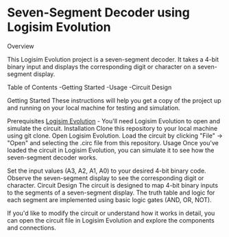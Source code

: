 # Seven-Segment Decoder using Logisim Evolution

Overview

This Logisim Evolution project is a seven-segment decoder. It takes a 4-bit binary input and displays the corresponding digit or character on a seven-segment display.

Table of Contents
-Getting Started
-Usage
-Circuit Design

Getting Started
These instructions will help you get a copy of the project up and running on your local machine for testing and simulation.

Prerequisites
[Logisim Evolution]([url](https://github.com/logisim-evolution/logisim-evolution/releases)) - You'll need Logisim Evolution to open and simulate the circuit.
Installation
Clone this repository to your local machine using git clone.
Open Logisim Evolution.
Load the circuit by clicking "File" -> "Open" and selecting the .circ file from this repository.
Usage
Once you've loaded the circuit in Logisim Evolution, you can simulate it to see how the seven-segment decoder works.

Set the input values (A3, A2, A1, A0) to your desired 4-bit binary code.
Observe the seven-segment display to see the corresponding digit or character.
Circuit Design
The circuit is designed to map 4-bit binary inputs to the segments of a seven-segment display. The truth table and logic for each segment are implemented using basic logic gates (AND, OR, NOT).

If you'd like to modify the circuit or understand how it works in detail, you can open the circuit file in Logisim Evolution and explore the components and connections.

